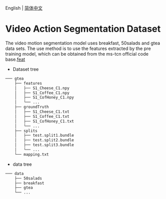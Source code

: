 English | [简体中文](../../zh-CN/dataset/SegmentationDataset.md)

# Video Action Segmentation Dataset

The video motion segmentation model uses breakfast, 50salads and gtea data sets. The use method is to use the features extracted by the pre training model, which can be obtained from the ms-tcn official code base.[feat](https://zenodo.org/record/3625992#.Xiv9jGhKhPY)

- Dataset tree
```txt
─── gtea
    ├── features
    │   ├── S1_Cheese_C1.npy
    │   ├── S1_Coffee_C1.npy
    │   ├── S1_CofHoney_C1.npy
    │   └── ...
    ├── groundTruth
    │   ├── S1_Cheese_C1.txt
    │   ├── S1_Coffee_C1.txt
    │   ├── S1_CofHoney_C1.txt
    │   └── ...
    ├── splits
    │   ├── test.split1.bundle
    │   ├── test.split2.bundle
    │   ├── test.split3.bundle
    │   └── ...
    └── mapping.txt
```

- data tree
```txt
─── data
    ├── 50salads
    ├── breakfast
    ├── gtea
    └── ...
```
